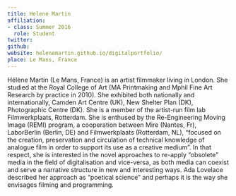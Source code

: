 ```yaml
---
title: Helene Martin
affiliation:
- class: Summer 2016
  role: Student
twitter: 
github: 
website: helenemartin.github.io/digitalportfolio/ 
place: Le Mans, France
---
```

Hélène Martin (Le Mans, France) is an artist filmmaker living in London. She studied at the Royal College of Art (MA Printmaking and Mphil Fine Art Research by practice in 2010). She exhibited both nationally and internationally, Camden Art Centre (UK), New Shelter Plan (DK), Photographic Centre (DK). She is a member of the artist-run film lab Filmwerkplaats, Rotterdam. She is enthused by the Re-Engineering Moving Image (REMI) program, a cooperation between Mire (Nantes, Fr), LaborBerlin (Berlin, DE) and Filmwerkplaats (Rotterdam, NL), “focused on the creation, preservation  and circulation of technical knowledge of analogue film in order to support its use as a creative medium”. In that respect, she is interested in the novel approaches to re-apply “obsolete” media in the field of digitalisation and vice-versa, as both media can coexist and serve a narrative structure in new and interesting ways. Ada Lovelace described her approach as “poetical science” and perhaps it is the way she envisages filming and programming.